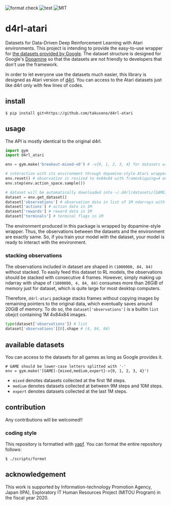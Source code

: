 ![format check](https://github.com/takuseno/d4rl-atari/workflows/format%20check/badge.svg)
![test](https://github.com/takuseno/d4rl-atari/workflows/test/badge.svg)
![MIT](https://img.shields.io/badge/license-MIT-blue)

# d4rl-atari
Datasets for Data-Driven Deep Reinforcement Learning with Atari environments.
This project is intending to provide the easy-to-use wrapper for
[the datasets provided by Google](https://research.google/tools/datasets/dqn-replay/).
The dataset structure is designed for Google's [Dopamine](https://github.com/google/dopamine)
so that the datasets are not friendly to developers that don't use the framework.

In order to let everyone use the datasets much easier, this library is designed
as Atari version of [d4rl](https://github.com/rail-berkeley/d4rl).
You can access to the Atari datasets just like d4rl only with few lines of codes.

## install
```
$ pip install git+https://github.com/takuseno/d4rl-atari
```

## usage
The API is mostly identical to the original d4rl.
```py
import gym
import d4rl_atari

env = gym.make('breakout-mixed-v0') # -v{0, 1, 2, 3, 4} for datasets with the other random seeds

# interaction with its environment through dopamine-style Atari wrapper
env.reset() # observation is resized to 4x84x84 with frameskipping=4 enabled
env.step(env.action_space.sample())

# dataset will be automatically downloaded into ~/.d4rl/datasets/[GAME]/[INDEX]/[EPOCH]
dataset = env.get_dataset()
dataset['observations'] # observation data in list of 1M ndarrays with shape of 4 x 84 x 84 
dataset['actions'] # action data in 1M
dataset['rewards'] # reward data in 1M
dataset['terminals'] # terminal flags in 1M
```

The environment produced in this package is wrapped by dopamine-style wrapper.
Thus, the observations between the datasets and the environment are exactly same.
So, if you train your model with the dataset, your model is ready to interact
with the environment.

### stacking observations
The observations included in dataset are shaped in `(1000000, 84, 84)` without
stacked.
To easily feed this dataset to RL models, the observations should be stacked
with consecutive 4 frames.
However, simply making up ndarray with shape of `(1000000, 4, 84, 84)` consumes
more than 26GiB of memory just for dataset, which is quite large for most
desktop computers.

Therefore, `d4rl-atari` package stacks frames without copying images by
remaining pointers to the original data, which eventually saves around 20GiB
of memory.
To do so, the `dataset['observations']` is a builtin `list` obejct containing
1M 4x84x84 images.

```py
type(dataset['observations']) # list
dataset['observations'][0].shape # (4, 84, 84)
```

## available datasets
You can access to the datasets for all games as long as Google provides it.

```
# GAME should be lower-case letters splitted with '-'
env = gym.make('[GAME]-{mixed,medium,expert}-v{0, 1, 2, 3, 4}')
```

- `mixed` denotes datasets collected at the first 1M steps.
- `medium` denotes datasets collected at between 9M steps and 10M steps.
- `expert` denotes datasets collected at the last 1M steps.


## contribution
Any contributions will be welcomed!!

### coding style
This repository is formatted with [yapf](https://github.com/google/yapf).
You can format the entire repository follows:
```
$ ./scripts/format
```

## acknowledgement
This work is supported by Information-technology Promotion Agency, Japan
(IPA), Exploratory IT Human Resources Project (MITOU Program) in the fiscal
year 2020.
